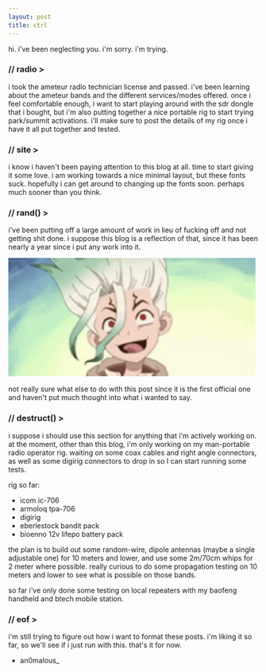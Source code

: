 ```yaml
---
layout: post
title: ctrl
---
```


hi. i've been neglecting you. i'm sorry. i'm trying.

### // radio >

i took the ameteur radio technician license and passed. i've been learning about the ameteur bands and the different services/modes offered. once i feel comfortable enough, i want to start playing around with the sdr dongle that i bought, but i'm also putting together a nice portable rig to start trying park/summit activations. i'll make sure to post the details of my rig once i have it all put together and tested.

### // site >

i know i haven't been paying attention to this blog at all. time to start giving it some love. i am working towards a nice minimal layout, but these fonts suck. hopefully i can get around to changing up the fonts soon. perhaps much sooner than you think.

### // rand() >

i've been putting off a large amount of work in lieu of fucking off and not getting shit done. i suppose this blog is a reflection of that, since it has been nearly a year since i put any work into it.

![Senku](/images/dr-stone-anime.gif)

not really sure what else to do with this post since it is the first official one and haven't put much thought into what i wanted to say.

### // destruct() >

i suppose i should use this section for anything that i'm actively working on. at the moment, other than this blog, i'm only working on my man-portable radio operator rig. waiting on some coax cables and right angle connectors, as well as some digirig connectors to drop in so I can start running some tests.

rig so far:

- icom ic-706
- armoloq tpa-706
- digirig
- eberlestock bandit pack
- bioenno 12v lifepo battery pack

the plan is to build out some random-wire, dipole antennas (maybe a single adjustable one) for 10 meters and lower, and use some 2m/70cm whips for 2 meter where possible. really curious to do some propagation testing on 10 meters and lower to see what is possible on those bands.

so far i've only done some testing on local repeaters with my baofeng handheld and btech mobile station.

### // eof >

i'm still trying to figure out how i want to format these posts. i'm liking it so far, so we'll see if i just run with this. that's it for now.

- an0malous_